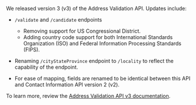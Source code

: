 We released version 3 (v3) of the Address Validation API. Updates include:
- `/validate` and `/candidate` endpoints

     - Removing support for US Congressional District. 
     - Adding country code support for both International Standards Organization (ISO) and Federal Information Processing Standards (FIPS). 

- Renaming `/cityStateProvince` endpoint to `/locality` to reflect the capability of the endpoint.

- For ease of mapping, fields are renamed to be identical between this API and Contact Information API version 2 (v2).

To learn more, review the [Address Validation API v3 documentation](../address-validation/docs?version=v3).